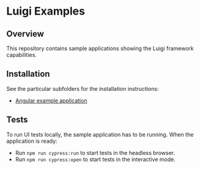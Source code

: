 # Luigi Examples

## Overview

This repository contains sample applications showing the Luigi framework capabilities.

## Installation

See the particular subfolders for the installation instructions:
* [Angular example application](/core/examples/luigi-sample-angular)

## Tests

To run UI tests locally, the sample application has to be running. When the application is ready:

- Run `npm run cypress:run` to start tests in the headless browser.
- Run `npm run cypress:open` to start tests in the interactive mode.